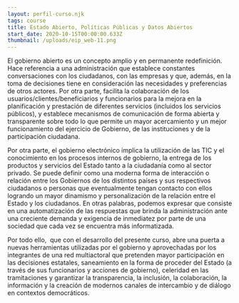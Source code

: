 ```yaml
---
layout: perfil-curso.njk
tags: course
title: Estado Abierto, Políticas Públicas y Datos Abiertos
start_date: 2020-10-15T00:00:00.633Z
thumbnail: /uploads/eip_web-11.png
---
```

El gobierno abierto es un concepto amplio y en permanente redefinición. Hace referencia a una administración que establece constantes conversaciones con los ciudadanos, con las empresas y que, además, en la toma de decisiones tiene en consideración las necesidades y preferencias de otros actores. Por otra parte, facilita la colaboración de los usuarios/clientes/beneficiarios y funcionarios para la mejora en la planificación y prestación de diferentes servicios (incluidos los servicios públicos), y establece mecanismos de comunicación de forma abierta y transparente sobre todo lo que permite un mayor acercamiento y un mejor funcionamiento del ejercicio de Gobierno, de las instituciones y de la participación ciudadana.

Por otra parte, el gobierno electrónico implica la utilización de las TIC y el conocimiento en los procesos internos de gobierno, la entrega de los productos y servicios del Estado tanto a la ciudadanía como al sector privado. Se puede definir como una moderna forma de interacción o relación entre los Gobiernos de los distintos países y sus respectivos ciudadanos o personas que eventualmente tengan contacto con ellos logrando un mayor dinamismo y personalización de la relación entre el Estado y los ciudadanos. En otras palabras, podemos expresar que consiste en una automatización de las respuestas que brinda la administración ante una creciente demanda y exigencia de inmediatez por parte de una sociedad que cada vez se encuentra más informatizada.

Por todo ello,  que con el desarrollo del presente curso, abre una puerta a nuevas herramientas utilizadas por el gobierno y aprovechadas por los integrantes de una red multiactoral que pretenden mayor participación en las decisiones estatales, saneamiento en la forma de proceder del Estado (a través de sus funcionarios y acciones de gobierno), celeridad en las tramitaciones y garantizar la transparencia, la inclusión, la colaboración, la información y la creación de modernos canales de intercambio y de diálogo en contextos democráticos.